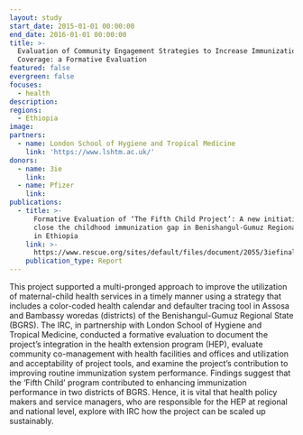 ```yaml
---
layout: study
start_date: 2015-01-01 00:00:00
end_date: 2016-01-01 00:00:00
title: >-
  Evaluation of Community Engagement Strategies to Increase Immunization
  Coverage: a Formative Evaluation
featured: false
evergreen: false
focuses:
  - health
description:
regions:
  - Ethiopia
image:
partners:
  - name: London School of Hygiene and Tropical Medicine
    link: 'https://www.lshtm.ac.uk/'
donors:
  - name: 3ie
    link:
  - name: Pfizer
    link:
publications:
  - title: >-
      Formative Evaluation of ‘The Fifth Child Project’: A new initiative to
      close the childhood immunization gap in Benishangul-Gumuz Regional State
      in Ethiopia
    link: >-
      https://www.rescue.org/sites/default/files/document/2055/3iefinalreport.pdf
    publication_type: Report
---
```


This project supported a multi-pronged approach to improve the utilization of maternal-child health services in a timely manner using a strategy that includes a color-coded health calendar and defaulter tracing tool in Assosa and Bambassy woredas (districts) of the Benishangul-Gumuz Regional State (BGRS). The IRC, in partnership with London School of Hygiene and Tropical Medicine, conducted a formative evaluation to document the project’s integration in the health extension program (HEP), evaluate community co-management with health facilities and offices and utilization and acceptability of project tools, and examine the project’s contribution to improving routine immunization system performance. Findings suggest that the ‘Fifth Child’ program contributed to enhancing immunization performance in two districts of BGRS. Hence, it is vital that health policy makers and service managers, who are responsible for the HEP at regional and national level, explore with IRC how the project can be scaled up sustainably.